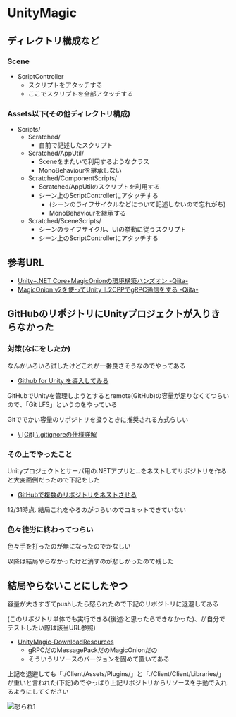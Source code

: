 # UnityMagic

## ディレクトリ構成など

### Scene
- ScriptController
    - スクリプトをアタッチする
    - ここでスクリプトを全部アタッチする

### Assets以下(その他ディレクトリ構成)
- Scripts/
    - Scratched/
        - 自前で記述したスクリプト
    - Scratched/AppUtil/
        - Sceneをまたいで利用するようなクラス
        - MonoBehaviourを継承しない
    - Scratched/ComponentScripts/
        - Scratched/AppUtilのスクリプトを利用する
        - シーン上のScriptControllerにアタッチする
            - (シーンのライフサイクルなどについて記述しないので忘れがち)
            - MonoBehaviourを継承する
    - Scratched/SceneScripts/
        - シーンのライフサイクル、UIの挙動に従うスクリプト
        - シーン上のScriptControllerにアタッチする


## 参考URL
- [Unity+.NET Core+MagicOnionの環境構築ハンズオン -Qiita-](https://qiita.com/_y_minami/items/c7899fdf1db505c06ba2)
- [MagicOnion v2を使ってUnity IL2CPPでgRPC通信をする -Qiita-](https://qiita.com/yKimisaki/items/1d55b08f3e7bcae46585)


## GitHubのリポジトリにUnityプロジェクトが入りきらなかった

### 対策(なにをしたか)
なんかいろいろ試したけどこれが一番良さそうなのでやってある
- [Github for Unity を導入してみる](https://tech.guitarrapc.com/entry/2017/07/14/031046)

GitHubでUnityを管理しようとするとremote(GitHub)の容量が足りなくてつらいので、「Git LFS」というのをやっている

Gitででかい容量のリポジトリを扱うときに推奨される方式らしい

- [\\ [Git] \\.gitignoreの仕様詳解](https://qiita.com/anqooqie/items/110957797b3d5280c44f)

### その上でやったこと
Unityプロジェクトとサーバ用の.NETアプリと...をネストしてリポジトリを作ると大変面倒だったので下記をした
- [GitHubで複数のリポジトリをネストさせる
](https://qiita.com/Statham/items/43da57e6174324d2c68a)

12/31時点. 結局これをやるのがつらいのでコミットできていない

### 色々徒労に終わってつらい
色々手を打ったのが無になったのでかなしい

以降は結局やらなかったけど消すのが悲しかったので残した




## 結局やらないことにしたやつ

容量が大きすぎてpushしたら怒られたので下記のリポジトリに退避してある

(このリポジトリ単体でも実行できる(後述:と思ったらできなかった)、が自分でテストしたい際は該当URL参照)

- [UnityMagic-DownloadResources](https://github.com/kwtkMe/UnityMagic-DownloadResources)
  - gRPCだのMessagePackだのMagicOnionだの
  - そういうリソースのバージョンを固めて置いてある
  
上記を退避しても「./Client/Assets/Plugins/」と「./Client/Client/Libraries/」が重いと言われた(下記)のでやっぱり上記リポジトリからリソースを手動で入れるようにしてください

![怒られ1](https://user-images.githubusercontent.com/42050632/71555063-b5031700-2a6a-11ea-8057-5cf62b228f4f.png)
